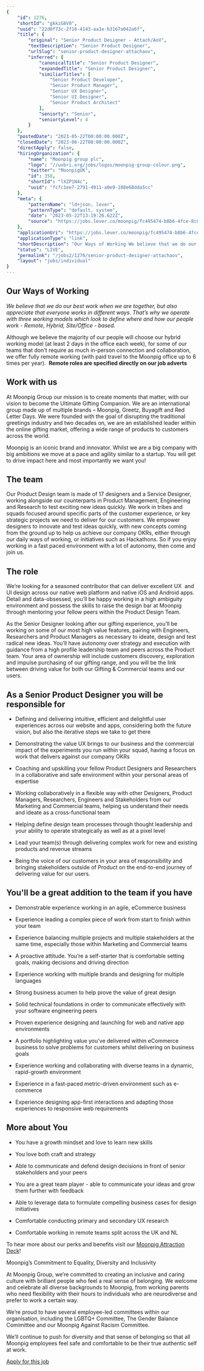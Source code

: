 ```yaml
---
{
	"id": 1276,
	"shortId": "gkkiG8V0",
	"uuid": "22d0f73c-2f16-4143-aa1e-b3167a042a6f",
	"title": {
		"original": "Senior Product Designer - Attach/AoV",
		"textDescription": "Senior Product Designer",
		"urlSlug": "senior-product-designer-attachaov",
		"inferred": {
			"canonicalTitle": "Senior Product Designer",
			"expandedTitle": "Senior Product Designer",
			"similiarTitles": [
				"Senior Product Developer",
				"Senior Product Manager",
				"Senior UX Designer",
				"Senior UI Designer",
				"Senior Product Architect"
			],
			"seniorty": "Senior",
			"seniortyLevel": 4
		}
	},
	"postedDate": "2023-05-22T00:00:00.000Z",
	"closedDate": "2023-06-22T00:00:00.000Z",
	"directApply": false,
	"hiringOrganization": {
		"name": "Moonpig group plc",
		"logo": "//uxbri.org/jobs/logos/moonpig-group-colour.png",
		"twitter": "MoonpigUK",
		"id": 358,
		"shortId": "lXZP1N4c",
		"uuid": "fcfc1ee7-2791-4911-a0e9-108e68dda5cc"
	},
	"meta": {
		"patternName": "ld+json, lever",
		"patternType": "default, system",
		"date": "2023-05-22T13:19:26.622Z",
		"source": "https://jobs.lever.co/moonpig/fc495474-b8b6-4fce-8c83-cf904a1eefc4"
	},
	"applicationUri": "https://jobs.lever.co/moonpig/fc495474-b8b6-4fce-8c83-cf904a1eefc4/apply",
	"applicationType": "link",
	"shortDescription": "Our Ways of Working We believe that we do our best work when we are together, but also appreciate that everyone works in different ways. That’s’ why we operate with three working models which look to",
	"status": "LIVE",
	"permalink": "/jobs2/1276/senior-product-designer-attachaov",
	"layout": "jobs/individual"
}
---
```

<h2>Our Ways of Working</h2><p><em>We believe that we do our best work when we are together, but also appreciate that everyone works in different ways. That’s why we operate with three working models which look to define where and how our people work - Remote, Hybrid, Site/Office - based.&nbsp;</em></p><p>Although we believe the majority of our people will choose our hybrid working model (at least 2 days in the office each week), for some of our teams that don't require as much in-person connection and collaboration, we offer fully remote working (with paid travel to the Moonpig office up to 6 times per year).&nbsp; <strong>Remote roles are specified directly on our job adverts</strong></p><h2>Work with us</h2><p>At Moonpig Group our mission is to create moments that matter, with our vision to become the Ultimate Gifting Companion. We are an international group made up of multiple brands – Moonpig, Greetz, Buyagift and Red Letter Days. We were founded with the goal of disrupting the traditional greetings industry and two decades on, we are an established leader within the online gifting market, offering a wide range of products to customers across the world.</p><p>Moonpig is an iconic brand and innovator. Whilst we are a big company with big ambitions we move at a pace and agility similar to a startup. You will get to drive impact here and most importantly we want you!</p><h2>The team</h2><p>Our Product Design team is made of 17 designers and a Service Designer, working alongside our counterparts in Product Management, Engineering and Research to test exciting new ideas quickly. We work in tribes and squads focused around specific parts of the customer experience, or key strategic projects we need to deliver for our customers. We empower designers to innovate and test ideas quickly, with new concepts coming from the ground up to help us achieve our company OKRs, either through our daily ways of working, or initiatives such as Hackathons. So if you enjoy working in a fast paced environment with a lot of autonomy, then come and join us.</p><h2>The role</h2><p>We’re looking for a seasoned contributor that can deliver excellent UX&nbsp; and UI design across our native web platform and native iOS and Android apps. Detail and data-obsessed, you’ll be happy working in a high ambiguity environment and possess the skills to raise the design bar at Moonpig through mentoring your fellow peers within the Product Design Team.</p><p>As the Senior Designer looking after our gifting experience, you’ll be working on some of our most high value features, pairing with Engineers, Researchers and Product Managers as necessary to ideate, design and test radical new ideas. You’ll have autonomy over strategy and execution with guidance from a high profile leadership team and peers across the Product team. Your area of ownership will include customers discovery, exploration and impulse purchasing of our gifting range, and you will be the link between driving value for both our Gifting &amp; Commercial teams and our users.</p><h2>As a Senior Product Designer you will be responsible for</h2><ul><li><p>Defining and delivering intuitive, efficient and delightful user experiences across our website and apps, considering both the future vision, but also the iterative steps we take to get there</p></li><li><p>Demonstrating the value UX brings to our business and the commercial impact of the experiments you run within your squad, having a focus on work that delivers against our company OKRs</p></li><li><p>Coaching and upskilling your fellow Product Designers and Researchers in a collaborative and safe environment within your personal areas of expertise</p></li><li><p>Working collaboratively in a flexible way with other Designers, Product Managers, Researchers, Engineers and Stakeholders from our Marketing and Commercial teams, helping us understand their needs and ideate as a cross-functional team</p></li><li><p>Helping define design team processes through thought leadership and your ability to operate strategically as well as at a pixel level</p></li><li><p>Lead your team(s) through delivering complex work for new and existing products and revenue streams</p></li><li><p>Being the voice of our customers in your area of responsibility and bringing stakeholders outside of Product on the end-to-end journey of delivering value for our users.</p></li></ul><h2>You'll be a great addition to the team if you have</h2><ul><li><p>Demonstrable experience working in an agile, eCommerce business</p></li><li><p>Experience leading a complex piece of work from start to finish within your team</p></li><li><p>Experience balancing multiple projects and multiple stakeholders at the same time, especially those within Marketing and Commercial teams</p></li><li><p>A proactive attitude. You’re a self-starter that is comfortable setting goals, making decisions and driving direction</p></li><li><p>Experience working with multiple brands and designing for multiple languages</p></li><li><p>Strong business acumen to help prove the value of great design</p></li><li><p>Solid technical foundations in order to communicate effectively with your software engineering peers</p></li><li><p>Proven experience designing and launching for web and native app environments</p></li><li><p>A portfolio highlighting value you’ve delivered within eCommerce business to solve problems for customers whilst delivering on business goals</p></li><li><p>Experience working and collaborating with diverse teams in a dynamic, rapid-growth environment</p></li><li><p>Experience in a fast-paced metric-driven environment such as e-commerce</p></li><li><p>Experience designing app-first interactions and adapting those experiences to responsive web requirements</p></li></ul><h2>More about You</h2><ul><li><p>You have a growth mindset and love to learn new skills</p></li><li><p>You love both craft and strategy</p></li><li><p>Able to communicate and defend design decisions in front of senior stakeholders and your peers</p></li><li><p>You are a great team player - able to communicate your ideas and grow them further with feedback</p></li><li><p>Able to leverage data to formulate compelling business cases for design initiatives</p></li><li><p>Comfortable conducting primary and secondary UX research</p></li><li><p>Comfortable working in remote teams split across the UK and NL</p></li></ul><p>To hear more about our perks and benefits visit our <a target="_blank" rel="noopener noreferrer nofollow" href="https://bit.ly/3agjMW8">Moonpig Attraction Deck</a>!</p><p>Moonpig’s Commitment to Equality, Diversity and Inclusivity&nbsp;</p><p>At Moonpig Group, we’re committed to creating an inclusive and caring culture with brilliant people who feel a real sense of belonging. We welcome and celebrate all diverse backgrounds to Moonpig, from working parents who need flexibility with their hours to individuals who are neurodiverse and prefer to work a certain way.&nbsp;</p><p>We’re proud to have several employee-led committees within our organisation, including the LGBTQ+ Committee, The Gender Balance Comimittee and our Moonpig Against Racism Committee.&nbsp;</p><p>We’ll continue to push for diversity and that sense of belonging so that all Moonpig employees feel safe and comfortable to be their true authentic self at work.</p><p><a target="_blank" rel="noopener noreferrer nofollow" href="https://jobs.lever.co/moonpig/fc495474-b8b6-4fce-8c83-cf904a1eefc4/apply">Apply for this job</a></p>
